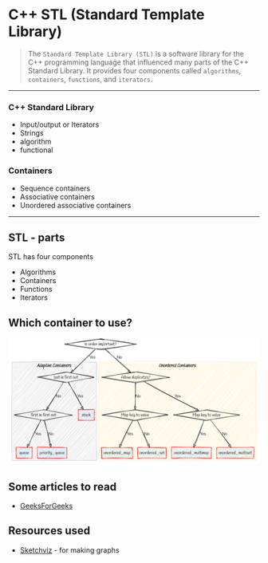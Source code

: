 # C++ STL (Standard Template Library)

>The `Standard Template Library (STL)` is a software library for the C++ programming language that influenced many parts of the C++ Standard Library. It provides four components called `algorithms`, `containers`, `functions`, and `iterators`.

---

### C++ Standard Library

* Input/output or Iterators
* Strings
* algorithm
* functional

### Containers

* Sequence containers
* Associative containers
* Unordered associative containers

---

## STL - parts

STL has four components

* Algorithms
* Containers
* Functions
* Iterators

## Which container to use?

![graph](./graphs/image1.png)

## Some articles to read

* [GeeksForGeeks](https://www.geeksforgeeks.org/the-c-standard-template-library-stl/)

## Resources used

* [Sketchviz](https://sketchviz.com/new) - for making graphs